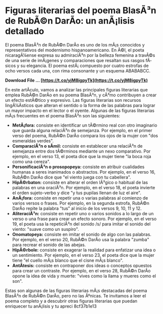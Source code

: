 
 
# Figuras literarias del poema BlasÃ³n de RubÃ©n DarÃ­o: un anÃ¡lisis detallado
 
El poema BlasÃ³n de RubÃ©n DarÃ­o es uno de los mÃ¡s conocidos y representativos del modernismo hispanoamericano. En Ã©l, el poeta nicaragÃ¼ense expresa su admiraciÃ³n por la belleza femenina a travÃ©s de una serie de imÃ¡genes y comparaciones que resaltan sus rasgos fÃ­sicos y su elegancia. El poema estÃ¡ compuesto por cuatro estrofas de ocho versos cada una, con rima consonante y un esquema ABABABCC.
 
**Download File … [https://t.co/yjM8igpyTk](https://t.co/yjM8igpyTk)**


 
En este artÃ­culo, vamos a analizar las principales figuras literarias que emplea RubÃ©n DarÃ­o en su poema BlasÃ³n, y cÃ³mo contribuyen a crear un efecto estÃ©tico y expresivo. Las figuras literarias son recursos lingÃ¼Ã­sticos que alteran el sentido o la forma de las palabras para lograr un mayor impacto en el lector o el oyente. Algunas de las figuras literarias mÃ¡s frecuentes en el poema BlasÃ³n son las siguientes:
 
- **MetÃ¡fora:** consiste en identificar un tÃ©rmino real con otro imaginario que guarda alguna relaciÃ³n de semejanza. Por ejemplo, en el primer verso del poema, RubÃ©n DarÃ­o compara los ojos de la mujer con "dos esmeraldas verdes".
- **ComparaciÃ³n o sÃ­mil:** consiste en establecer una relaciÃ³n de semejanza entre dos tÃ©rminos mediante un nexo comparativo. Por ejemplo, en el verso 13, el poeta dice que la mujer tiene "la boca roja como una cereza".
- **PersonificaciÃ³n o prosopopeya:** consiste en atribuir cualidades humanas a seres inanimados o abstractos. Por ejemplo, en el verso 16, RubÃ©n DarÃ­o dice que "el viento juega con tu cabellera".
- **HipÃ©rbaton:** consiste en alterar el orden lÃ³gico o habitual de las palabras en una oraciÃ³n. Por ejemplo, en el verso 18, el poeta invierte el orden sujeto-verbo y dice "y tus pupilas llenan de luz el aire".
- **AnÃ¡fora:** consiste en repetir una o varias palabras al comienzo de varios versos o frases. Por ejemplo, en la segunda estrofa, RubÃ©n DarÃ­o repite la palabra "tus" al inicio de los versos 9, 10, 11 y 12.
- **AliteraciÃ³n:** consiste en repetir uno o varios sonidos a lo largo de un verso o una frase para crear un efecto sonoro. Por ejemplo, en el verso 19, el poeta usa la repeticiÃ³n del sonido /s/ para imitar el sonido del viento: "suave como un suspiro".
- **Onomatopeya:** consiste en imitar el sonido de algo con las palabras. Por ejemplo, en el verso 20, RubÃ©n DarÃ­o usa la palabra "zumba" para recrear el sonido de las abejas.
- **HipÃ©rbole:** consiste en exagerar la realidad para enfatizar una idea o un sentimiento. Por ejemplo, en el verso 23, el poeta dice que la mujer tiene "el cuello mÃ¡s blanco que el cisne mÃ¡s blanco".
- **AntÃ­tesis:** consiste en contraponer dos ideas o conceptos opuestos para crear un contraste. Por ejemplo, en el verso 28, RubÃ©n DarÃ­o opone la idea de vida y muerte: "vives como la llama y mueres como el son".

Estas son algunas de las figuras literarias mÃ¡s destacadas del poema BlasÃ³n de RubÃ©n DarÃ­o, pero no las Ãºnicas. Te invitamos a leer el poema completo y a descubrir otras figuras literarias que puedan enriquecer tu anÃ¡lisis y tu apreci
 8cf37b1e13
 

